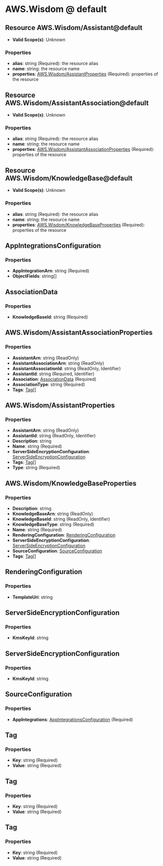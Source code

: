 # AWS.Wisdom @ default

## Resource AWS.Wisdom/Assistant@default
* **Valid Scope(s)**: Unknown
### Properties
* **alias**: string (Required): the resource alias
* **name**: string: the resource name
* **properties**: [AWS.Wisdom/AssistantProperties](#awswisdomassistantproperties) (Required): properties of the resource

## Resource AWS.Wisdom/AssistantAssociation@default
* **Valid Scope(s)**: Unknown
### Properties
* **alias**: string (Required): the resource alias
* **name**: string: the resource name
* **properties**: [AWS.Wisdom/AssistantAssociationProperties](#awswisdomassistantassociationproperties) (Required): properties of the resource

## Resource AWS.Wisdom/KnowledgeBase@default
* **Valid Scope(s)**: Unknown
### Properties
* **alias**: string (Required): the resource alias
* **name**: string: the resource name
* **properties**: [AWS.Wisdom/KnowledgeBaseProperties](#awswisdomknowledgebaseproperties) (Required): properties of the resource

## AppIntegrationsConfiguration
### Properties
* **AppIntegrationArn**: string (Required)
* **ObjectFields**: string[]

## AssociationData
### Properties
* **KnowledgeBaseId**: string (Required)

## AWS.Wisdom/AssistantAssociationProperties
### Properties
* **AssistantArn**: string (ReadOnly)
* **AssistantAssociationArn**: string (ReadOnly)
* **AssistantAssociationId**: string (ReadOnly, Identifier)
* **AssistantId**: string (Required, Identifier)
* **Association**: [AssociationData](#associationdata) (Required)
* **AssociationType**: string (Required)
* **Tags**: [Tag](#tag)[]

## AWS.Wisdom/AssistantProperties
### Properties
* **AssistantArn**: string (ReadOnly)
* **AssistantId**: string (ReadOnly, Identifier)
* **Description**: string
* **Name**: string (Required)
* **ServerSideEncryptionConfiguration**: [ServerSideEncryptionConfiguration](#serversideencryptionconfiguration)
* **Tags**: [Tag](#tag)[]
* **Type**: string (Required)

## AWS.Wisdom/KnowledgeBaseProperties
### Properties
* **Description**: string
* **KnowledgeBaseArn**: string (ReadOnly)
* **KnowledgeBaseId**: string (ReadOnly, Identifier)
* **KnowledgeBaseType**: string (Required)
* **Name**: string (Required)
* **RenderingConfiguration**: [RenderingConfiguration](#renderingconfiguration)
* **ServerSideEncryptionConfiguration**: [ServerSideEncryptionConfiguration](#serversideencryptionconfiguration)
* **SourceConfiguration**: [SourceConfiguration](#sourceconfiguration)
* **Tags**: [Tag](#tag)[]

## RenderingConfiguration
### Properties
* **TemplateUri**: string

## ServerSideEncryptionConfiguration
### Properties
* **KmsKeyId**: string

## ServerSideEncryptionConfiguration
### Properties
* **KmsKeyId**: string

## SourceConfiguration
### Properties
* **AppIntegrations**: [AppIntegrationsConfiguration](#appintegrationsconfiguration) (Required)

## Tag
### Properties
* **Key**: string (Required)
* **Value**: string (Required)

## Tag
### Properties
* **Key**: string (Required)
* **Value**: string (Required)

## Tag
### Properties
* **Key**: string (Required)
* **Value**: string (Required)

